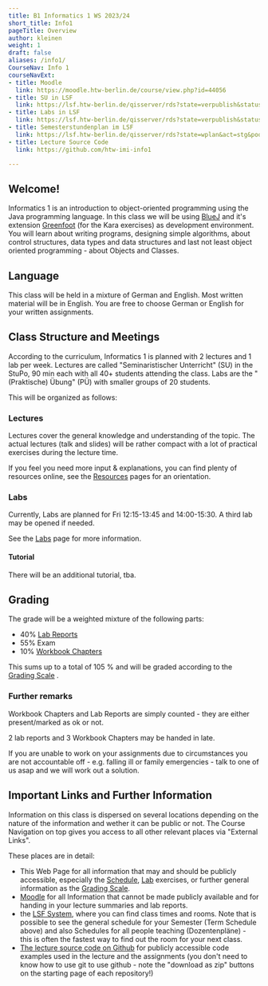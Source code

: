 ```yaml
---
title: B1 Informatics 1 WS 2023/24
short_title: Info1
pageTitle: Overview
author: kleinen
weight: 1
draft: false
aliases: /info1/
CourseNav: Info 1
courseNavExt:
- title: Moodle
  link: https://moodle.htw-berlin.de/course/view.php?id=44056
- title: SU in LSF
  link: https://lsf.htw-berlin.de/qisserver/rds?state=verpublish&status=init&vmfile=no&publishid=200295&moduleCall=webInfo&publishConfFile=webInfo&publishSubDir=veranstaltung
- title: Labs in LSF
  link: https://lsf.htw-berlin.de/qisserver/rds?state=verpublish&status=init&vmfile=no&publishid=200090&moduleCall=webInfo&publishConfFile=webInfo&publishSubDir=veranstaltung
- title: Semesterstundenplan im LSF
  link: https://lsf.htw-berlin.de/qisserver/rds?state=wplan&act=stg&pool=stg&show=plan&P.vx=mittel&P.subc=plan&subdir=stg&week=-10&k_abstgv.abstgvnr=231&r_zuordabstgv.semvonint=1&r_zuordabstgv.sembisint=1
- title: Lecture Source Code
  link: https://github.com/htw-imi-info1

---
```


## Welcome!

Informatics 1 is an introduction to object-oriented programming using the Java
programming language. In this class we will be using [BlueJ](https://bluej.org/) and it's extension [Greenfoot](https://www.greenfoot.org/) (for the Kara exercises) as development environment.
You will learn about writing programs, designing simple algorithms, about
control structures, data types and data structures and last not least object oriented
programming - about Objects and Classes.

## Language

This class will be held in a mixture of German and English.
Most written material will be in English.
You are free to choose German or English for your written assignments.

## Class Structure and Meetings

According to the curriculum, Informatics 1 is planned with 2 lectures and 1 lab
per week. Lectures are called "Seminaristischer Unterricht" (SU) in the StuPo,
90 min each with all 40+ students attending the class. Labs are the "(Praktische) Übung" (PÜ)
with smaller groups of 20 students.

This will be organized as follows:

### Lectures

Lectures cover the general knowledge and understanding of the topic.
The actual lectures (talk and slides) will be rather compact with a 
lot of practical exercises during the lecture time.

If you feel you need more input & explanations, you can find plenty of resources
online, see the [Resources](./resources) pages for an orientation.
### Labs

Currently, Labs are planned for Fri 12:15-13:45 and 14:00-15:30. A third lab may be opened if needed.

See the [Labs](./labs) page for more information.



#### Tutorial

There will be an additional tutorial, tba.

## Grading

The grade will be a weighted mixture of the following parts:

* 40% [Lab Reports](labs/)
* 55% Exam
* 10% [Workbook Chapters](workbook/)


This sums up to a total of 105 % and will be graded according to the
[Grading Scale](/studies/grading/grading-scale) .


### Further remarks
Workbook Chapters and Lab Reports are simply counted - they are either present/marked as ok
or not.

2 lab reports and 3 Workbook Chapters may be handed in late.

If you are unable to work on your assignments due to circumstances you are not
accountable off - e.g. falling ill or family emergencies - talk to one of us
asap and we will work out a solution.


## Important Links and Further Information

Information on this class is dispersed on several locations depending on the nature of the information and wether it can be public or not.
The Course Navigation on top gives you access to all other relevant places via "External Links".

These places are in detail:

* This Web Page for all information that may and should be publicly accessible,
  especially the [Schedule](schedule), [Lab](labs) exercises, or further general information as the [Grading Scale](/studies/grading/grading-scale).
* [Moodle](https://moodle.htw-berlin.de) for all Information that cannot be made publicly available and for handing in your lecture summaries and lab reports.
* the [LSF System](https://lsf.htw-berlin.de), where you can find class times and rooms. Note that is possible to see the general schedule for your Semester (Term Schedule above) and also Schedules for all people teaching (Dozentenpläne) - this is often the fastest way to find out the room for your next class.
* [The lecture source code on Github](https://github.com/htw-imi-info1) for publicly accessible code examples used in the lecture and the assignments (you don't need to know how to use git to use github - note the "download as zip" buttons on the starting page of each repository!)

